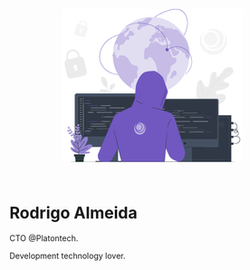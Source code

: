 <p align="center">
  <img src="./github.png" height="270" width="320" alt="Relectron" />
</p>

<br>

# Rodrigo Almeida

CTO @Platontech.

Development technology lover.
